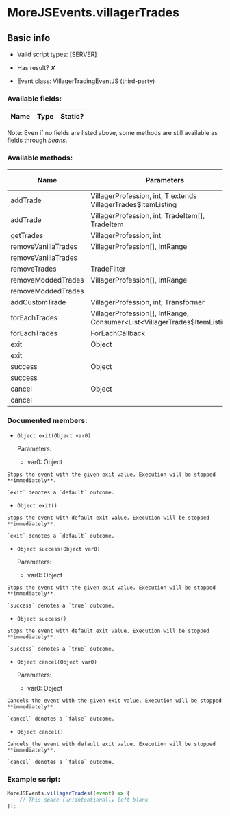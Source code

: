 # MoreJSEvents.villagerTrades

## Basic info

- Valid script types: [SERVER]

- Has result? ✘

- Event class: VillagerTradingEventJS (third-party)

### Available fields:

| Name | Type | Static? |
| ---- | ---- | ------- |

Note: Even if no fields are listed above, some methods are still available as fields through *beans*.

### Available methods:

| Name | Parameters | Return type | Static? |
| ---- | ---------- | ----------- | ------- |
| addTrade | VillagerProfession, int, T extends VillagerTrades$ItemListing |  | T extends VillagerTrades$ItemListing | ✘ |
| addTrade | VillagerProfession, int, TradeItem[], TradeItem |  | SimpleTrade | ✘ |
| getTrades | VillagerProfession, int |  | List<VillagerTrades$ItemListing> | ✘ |
| removeVanillaTrades | VillagerProfession[], IntRange |  | void | ✘ |
| removeVanillaTrades |  |  | void | ✘ |
| removeTrades | TradeFilter |  | void | ✘ |
| removeModdedTrades | VillagerProfession[], IntRange |  | void | ✘ |
| removeModdedTrades |  |  | void | ✘ |
| addCustomTrade | VillagerProfession, int, Transformer |  | void | ✘ |
| forEachTrades | VillagerProfession[], IntRange, Consumer<List<VillagerTrades$ItemListing>> |  | void | ✘ |
| forEachTrades | ForEachCallback |  | void | ✘ |
| exit | Object |  | Object | ✘ |
| exit |  |  | Object | ✘ |
| success | Object |  | Object | ✘ |
| success |  |  | Object | ✘ |
| cancel | Object |  | Object | ✘ |
| cancel |  |  | Object | ✘ |


### Documented members:

- `Object exit(Object var0)`

  Parameters:
  - var0: Object

```
Stops the event with the given exit value. Execution will be stopped **immediately**.

`exit` denotes a `default` outcome.
```

- `Object exit()`
```
Stops the event with default exit value. Execution will be stopped **immediately**.

`exit` denotes a `default` outcome.
```

- `Object success(Object var0)`

  Parameters:
  - var0: Object

```
Stops the event with the given exit value. Execution will be stopped **immediately**.

`success` denotes a `true` outcome.
```

- `Object success()`
```
Stops the event with default exit value. Execution will be stopped **immediately**.

`success` denotes a `true` outcome.
```

- `Object cancel(Object var0)`

  Parameters:
  - var0: Object

```
Cancels the event with the given exit value. Execution will be stopped **immediately**.

`cancel` denotes a `false` outcome.
```

- `Object cancel()`
```
Cancels the event with default exit value. Execution will be stopped **immediately**.

`cancel` denotes a `false` outcome.
```



### Example script:

```js
MoreJSEvents.villagerTrades((event) => {
	// This space (un)intentionally left blank
});
```


